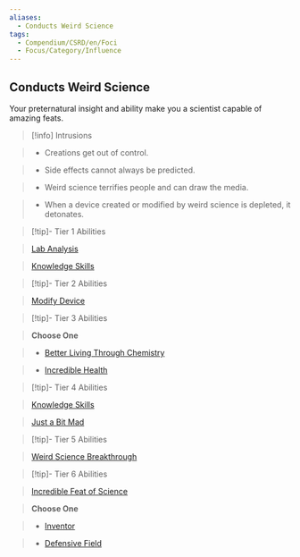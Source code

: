 ```yaml
---
aliases:
  - Conducts Weird Science
tags:
  - Compendium/CSRD/en/Foci
  - Focus/Category/Influence
---
```

  
    
## Conducts Weird Science    
Your preternatural insight and ability make you a scientist capable of amazing feats.    
  
>[!info] Intrusions    
>- Creations get out of control.    
>- Side effects cannot always be predicted.    
>- Weird science terrifies people and can draw the media.    
>- When a device created or modified by weird science is depleted, it detonates.    
  
  
>[!tip]- Tier 1 Abilities    
> [Lab Analysis](Lab-Analysis.md)    
> [Knowledge Skills](Knowledge-Skills.md)    
  
  
>[!tip]- Tier 2 Abilities    
> [Modify Device](Modify-Device.md)    
  
  
>[!tip]- Tier 3 Abilities    
> **Choose One**    
>- [Better Living Through Chemistry](Better-Living-Through-Chemistry.md)    
>- [Incredible Health](Incredible-Health.md)    
  
  
>[!tip]- Tier 4 Abilities    
> [Knowledge Skills](Knowledge-Skills.md)    
> [Just a Bit Mad](Just-a-Bit-Mad.md)    
  
  
>[!tip]- Tier 5 Abilities    
> [Weird Science Breakthrough](Weird-Science-Breakthrough.md)    
  
  
>[!tip]- Tier 6 Abilities    
> [Incredible Feat of Science](Incredible-Feat-of-Science.md)    
> **Choose One**    
>- [Inventor](Inventor.md)    
>- [Defensive Field](Defensive-Field.md)
